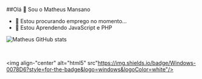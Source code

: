 ##Olá 👋 Sou o Matheus Mansano

- 🔭 Estou procurando emprego no momento...
- 🌱 Estou Aprendendo JavaScript e PHP



![Matheus GitHub stats](https://github-readme-stats.vercel.app/api?username=devMansano&show_icons=true&theme=dark)

<div style="display: inline_block"><br/>
 
<img align-"center" alt="html5" src"https://img.shields.io/badge/Windows-0078D6?style=for-the-badge&logo=windows&logoColor=white"/>
   
   
  </div>
  

